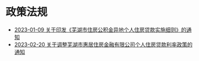 # 政策法规
- [2023-01-09 关于印发《芜湖市住房公积金异地个人住房贷款实施细则》的通知](https://gjj.wuhu.gov.cn/zcfg/zcfg/8390883.html)
- [2023-02-20 关于调整芜湖市惠居住房金融有限公司个人住房贷款利率政策的通知](http://www.whhjhf.com/Infos/Doc.aspx?fid=ab775424-7b1b-4159-8916-e52a895a7f01)

